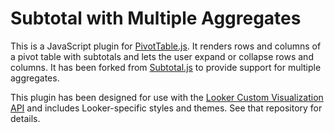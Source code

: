 # Subtotal with Multiple Aggregates

This is a JavaScript plugin for [PivotTable.js](https://pivottable.js.org/examples/). It renders rows and columns of a pivot table with subtotals and lets the user expand or collapse rows and columns. It has been forked from [Subtotal.js](http://nagarajanchinnasamy.com/subtotal) to provide support for multiple aggregates.

This plugin has been designed for use with the [Looker Custom Visualization API](https://github.com/looker/visualization-api-examples) and includes Looker-specific styles and themes. See that repository for details.
